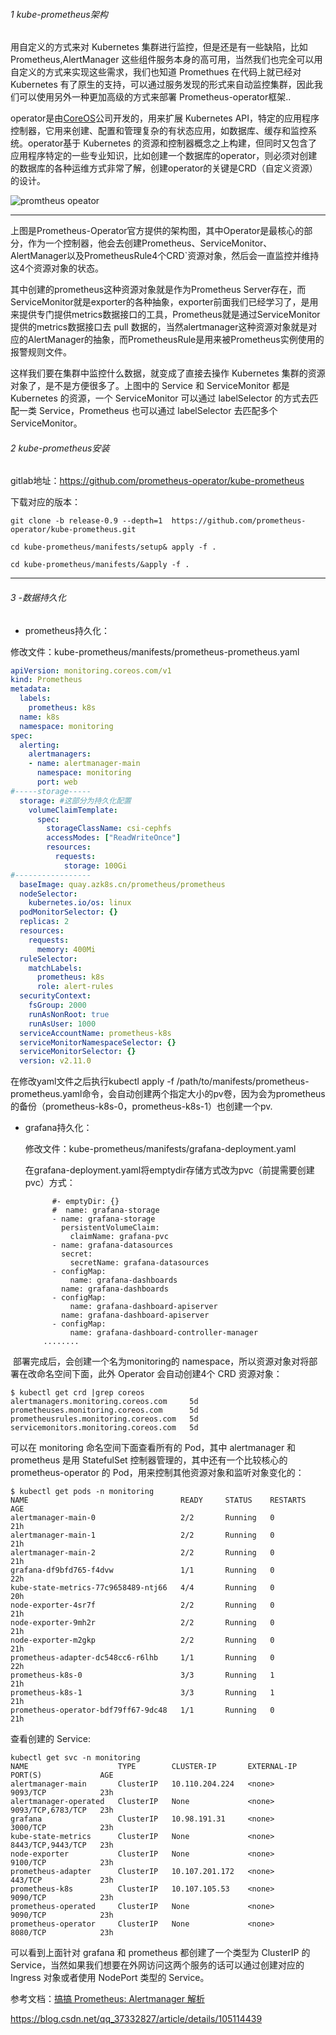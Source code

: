 ###### 1     kube-prometheus架构        

   用自定义的方式来对 Kubernetes 集群进行监控，但是还是有一些缺陷，比如 Prometheus,AlertManager 这些组件服务本身的高可用，当然我们也完全可以用自定义的方式来实现这些需求，我们也知道 Promethues 在代码上就已经对 Kubernetes 有了原生的支持，可以通过服务发现的形式来自动监控集群，因此我们可以使用另外一种更加高级的方式来部署 Prometheus-operator框架..

   operator是由[CoreOS](https://coreos.com/)公司开发的，用来扩展 Kubernetes API，特定的应用程序控制器，它用来创建、配置和管理复杂的有状态应用，如数据库、缓存和监控系统。operator基于 Kubernetes 的资源和控制器概念之上构建，但同时又包含了应用程序特定的一些专业知识，比如创建一个数据库的operator，则必须对创建的数据库的各种运维方式非常了解，创建operator的关键是CRD（自定义资源）的设计。

![promtheus opeator](https://www.qikqiak.com/k8s-book/docs/images/prometheus-operator.png)

------

上图是Prometheus-Operator官方提供的架构图，其中Operator是最核心的部分，作为一个控制器，他会去创建Prometheus、ServiceMonitor、AlertManager以及PrometheusRule4个CRD`资源对象，然后会一直监控并维持这4个资源对象的状态。

其中创建的prometheus这种资源对象就是作为Prometheus Server存在，而ServiceMonitor就是exporter的各种抽象，exporter前面我们已经学习了，是用来提供专门提供metrics数据接口的工具，Prometheus就是通过ServiceMonitor提供的metrics数据接口去 pull 数据的，当然alertmanager这种资源对象就是对应的AlertManager的抽象，而PrometheusRule是用来被Prometheus实例使用的报警规则文件。

这样我们要在集群中监控什么数据，就变成了直接去操作 Kubernetes 集群的资源对象了，是不是方便很多了。上图中的 Service 和 ServiceMonitor 都是 Kubernetes 的资源，一个 ServiceMonitor 可以通过 labelSelector 的方式去匹配一类 Service，Prometheus 也可以通过 labelSelector 去匹配多个ServiceMonitor。

###### 2 kube-prometheus安装

gitlab地址：https://github.com/prometheus-operator/kube-prometheus

下载对应的版本：

```shell
git clone -b release-0.9 --depth=1  https://github.com/prometheus-operator/kube-prometheus.git

cd kube-prometheus/manifests/setup& apply -f .

cd kube-prometheus/manifests/&apply -f . 
```

------

###### 3 -数据持久化

-  prometheus持久化： 

  修改文件：kube-prometheus/manifests/prometheus-prometheus.yaml

  ```yaml
  apiVersion: monitoring.coreos.com/v1
  kind: Prometheus
  metadata:
    labels:
      prometheus: k8s
    name: k8s
    namespace: monitoring
  spec:
    alerting:
      alertmanagers:
      - name: alertmanager-main
        namespace: monitoring
        port: web
  #-----storage-----
    storage: #这部分为持久化配置
      volumeClaimTemplate:
        spec:
          storageClassName: csi-cephfs
          accessModes: ["ReadWriteOnce"]
          resources:
            requests:
              storage: 100Gi
  #-----------------
    baseImage: quay.azk8s.cn/prometheus/prometheus
    nodeSelector:
      kubernetes.io/os: linux
    podMonitorSelector: {}
    replicas: 2
    resources:
      requests:
        memory: 400Mi
    ruleSelector:
      matchLabels:
        prometheus: k8s
        role: alert-rules
    securityContext:
      fsGroup: 2000
      runAsNonRoot: true
      runAsUser: 1000
    serviceAccountName: prometheus-k8s
    serviceMonitorNamespaceSelector: {}
    serviceMonitorSelector: {}
    version: v2.11.0
  
  ```

  在修改yaml文件之后执行kubectl apply -f /path/to/manifests/prometheus-prometheus.yaml命令，会自动创建两个指定大小的pv卷，因为会为prometheus的备份（prometheus-k8s-0，prometheus-k8s-1）也创建一个pv.

- grafana持久化：

  修改文件：kube-prometheus/manifests/grafana-deployment.yaml

  在grafana-deployment.yaml将emptydir存储方式改为pvc（前提需要创建pvc）方式：

  ```
        #- emptyDir: {}
        #  name: grafana-storage
        - name: grafana-storage
          persistentVolumeClaim:
            claimName: grafana-pvc
        - name: grafana-datasources
          secret:
            secretName: grafana-datasources
        - configMap:
            name: grafana-dashboards
          name: grafana-dashboards
        - configMap:
            name: grafana-dashboard-apiserver
          name: grafana-dashboard-apiserver
        - configMap:
            name: grafana-dashboard-controller-manager
      ........
  
  ```

​    部署完成后，会创建一个名为monitoring的 namespace，所以资源对象对将部署在改命名空间下面，此外 Operator 会自动创建4个 CRD 资源对象：

```
$ kubectl get crd |grep coreos
alertmanagers.monitoring.coreos.com     5d
prometheuses.monitoring.coreos.com      5d
prometheusrules.monitoring.coreos.com   5d
servicemonitors.monitoring.coreos.com   5d
```

可以在 monitoring 命名空间下面查看所有的 Pod，其中 alertmanager 和 prometheus 是用 StatefulSet 控制器管理的，其中还有一个比较核心的 prometheus-operator 的 Pod，用来控制其他资源对象和监听对象变化的：

```
$ kubectl get pods -n monitoring
NAME                                  READY     STATUS    RESTARTS   AGE
alertmanager-main-0                   2/2       Running   0          21h
alertmanager-main-1                   2/2       Running   0          21h
alertmanager-main-2                   2/2       Running   0          21h
grafana-df9bfd765-f4dvw               1/1       Running   0          22h
kube-state-metrics-77c9658489-ntj66   4/4       Running   0          20h
node-exporter-4sr7f                   2/2       Running   0          21h
node-exporter-9mh2r                   2/2       Running   0          21h
node-exporter-m2gkp                   2/2       Running   0          21h
prometheus-adapter-dc548cc6-r6lhb     1/1       Running   0          22h
prometheus-k8s-0                      3/3       Running   1          21h
prometheus-k8s-1                      3/3       Running   1          21h
prometheus-operator-bdf79ff67-9dc48   1/1       Running   0          21h
```

查看创建的 Service:

```
kubectl get svc -n monitoring
NAME                    TYPE        CLUSTER-IP       EXTERNAL-IP   PORT(S)             AGE
alertmanager-main       ClusterIP   10.110.204.224   <none>        9093/TCP            23h
alertmanager-operated   ClusterIP   None             <none>        9093/TCP,6783/TCP   23h
grafana                 ClusterIP   10.98.191.31     <none>        3000/TCP            23h
kube-state-metrics      ClusterIP   None             <none>        8443/TCP,9443/TCP   23h
node-exporter           ClusterIP   None             <none>        9100/TCP            23h
prometheus-adapter      ClusterIP   10.107.201.172   <none>        443/TCP             23h
prometheus-k8s          ClusterIP   10.107.105.53    <none>        9090/TCP            23h
prometheus-operated     ClusterIP   None             <none>        9090/TCP            23h
prometheus-operator     ClusterIP   None             <none>        8080/TCP            23h
```

可以看到上面针对 grafana 和 prometheus 都创建了一个类型为 ClusterIP 的 Service，当然如果我们想要在外网访问这两个服务的话可以通过创建对应的 Ingress 对象或者使用 NodePort 类型的 Service。





参考文档：[搞搞 Prometheus: Alertmanager 解析](https://zhuanlan.zhihu.com/p/63270049?utm_source=wechat_session)

https://blog.csdn.net/qq_37332827/article/details/105114439